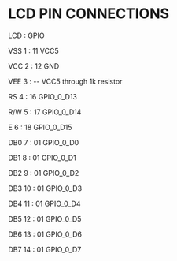 # LCD PIN CONNECTIONS
  LCD  : GPIO 
  
VSS  1 : 11 VCC5 

VCC  2 : 12 GND  

VEE  3 : -- VCC5 through 1k resistor

RS   4 : 16 GPIO_0_D13

R/W  5 : 17 GPIO_0_D14

E    6 : 18 GPIO_0_D15

DB0  7 : 01 GPIO_0_D0

DB1  8 : 01 GPIO_0_D1

DB2  9 : 01 GPIO_0_D2

DB3 10 : 01 GPIO_0_D3

DB4 11 : 01 GPIO_0_D4

DB5 12 : 01 GPIO_0_D5

DB6 13 : 01 GPIO_0_D6

DB7 14 : 01 GPIO_0_D7
